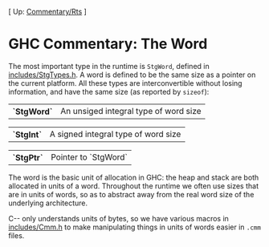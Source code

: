
\[ Up: [Commentary/Rts](commentary/rts) \]

# GHC Commentary: The Word


The most important type in the runtime is `StgWord`, defined in [includes/StgTypes.h](/trac/ghc/browser/ghc/includes/StgTypes.h).  A word is defined to be the same size as a pointer on the current platform.  All these types are interconvertible without losing information, and have the same size (as reported by `sizeof`):

<table><tr><th>`StgWord`</th>
<td>
An unsiged integral type of word size
</td></tr></table>

<table><tr><th>`StgInt`</th>
<td>
A signed integral type of word size
</td></tr></table>

<table><tr><th>`StgPtr`</th>
<td>
Pointer to `StgWord`</td></tr></table>


The word is the basic unit of allocation in GHC: the heap and stack are both allocated in units of a word.  Throughout the runtime we often use sizes that are in units of words, so as to abstract away from the real word size of the underlying architecture.


C-- only understands units of bytes, so we have various macros in [includes/Cmm.h](/trac/ghc/browser/ghc/includes/Cmm.h) to make manipulating things in units of words easier in `.cmm` files.
